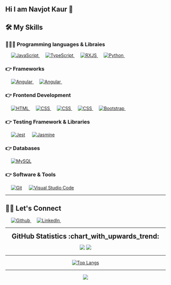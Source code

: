 ## Hi I am Navjot Kaur 👋


## 🛠️ My Skills

### 🧑🏼‍🏭 Programming languages & Libraies

<p align="left"> 
  &emsp;
  <a href="https://developer.mozilla.org/en-US/docs/Web/JavaScript" target="_blank"> 
     <img alt="JavaScript" src="https://img.shields.io/badge/JavaScript%20-%23F7DF1E.svg?logo=javascript&logoColor=black">
   </a>
   &emsp;
   <a href="https://www.typescriptlang.org" target="_blank"> 
     <img alt="TypeScript" src="https://img.shields.io/badge/Typescript%20-%23007ACC.svg?logo=typescript&logoColor=white">
   </a>
  &emsp;
  <a href="https://rxjs.dev/" target="_blank"> 
     <img alt="RXJS" src="https://img.shields.io/badge/Rxjs%20-%23B7178C.svg?logo=reactivex&logoColor=white">
   </a>
  &emsp;
   <a href="https://www.python.org" target="_blank">
    <img alt="Python" src="https://img.shields.io/badge/Python%20-%2314354C.svg?logo=python&logoColor=white">
  </a>
&emsp; 
</p>

### 👉 Frameworks
<p align="left">
&emsp;
   <a href="https://angular.io/" target="_blank">
    <img alt="Angular" src="https://img.shields.io/badge/Angular%20-%23DD0031.svg?logo=angular&logoColor=white">
  </a>
  &emsp;
   <a href="https://angular.io/" target="_blank">
    <img alt="Angular" src="https://img.shields.io/badge/Angular.js%20-%23DD0031.svg?logo=angular&logoColor=white">
  </a>
  &emsp;
</p>

### 👉 Frontend Development

<p align="left"> 
  &emsp; 
  <a href="https://www.w3.org/html/" target="_blank"> 
   <img alt="HTML" src="https://img.shields.io/badge/HTML5%20-%23E34F26.svg?logo=html5&logoColor=white">
  </a>   
  &emsp;
  <a href="https://www.w3schools.com/css/" target="_blank">
    <img alt="CSS" src="https://img.shields.io/badge/CSS%20-%231572B6.svg?logo=css3&logoColor=white">
  </a>
  &emsp;
  <a href="https://www.w3schools.com/sass/" target="_blank">
    <img alt="CSS" src="https://img.shields.io/badge/SASS-FF3366.svg?logo=sass&logoColor=white">
  </a>
   &emsp;
  <a href="https://material.angular.io/" target="_blank">
    <img alt="CSS" src="https://img.shields.io/badge/-Angular%20Material-757575?style=flat&logo=angular&logoColor=white">
  </a>
   &emsp;
  <a href="https://getbootstrap.com" target="_blank"> 
    <img alt="Bootstrap" src="https://img.shields.io/badge/Bootstrap-%23563D7C.svg?style=flat&logo=bootstrap&logoColor=white"/>
  </a>
&emsp; 
</p>

### 👉 Testing Framework & Libraries

<p align="left">
  &emsp;
    <a href="https://jestjs.io/"><img alt="Jest" src="https://img.shields.io/badge/Jest%20-%23C21325.svg?logo=jest&logoColor=white"></a>
 &emsp;
 <a href="https://jestjs.io/"><img alt="Jasmine" src="https://img.shields.io/badge/Jasmine%20-%238A4182.svg?logo=jasmine&logoColor=white"></a>
 &emsp;
</p>

### 👉 Databases

<p align="left">
  &emsp;
    <a href="https://www.mysql.com/"><img alt="MySQL" src="https://img.shields.io/badge/MySQL-00000F?style=flat&logo=mysql&logoColor=white"></a>
 &emsp; 
</p>

### 👉 Software & Tools

<p>
  &emsp;
    <a href="#"><img alt="Git" src="https://img.shields.io/badge/Git%20-%23F05033.svg?logo=git&logoColor=white"></a>
&emsp;
    <a href="#"><img alt="Visual Studio Code" src="https://img.shields.io/badge/Visual%20Studio%20Code-0078d7.svg?logo=visual-studio-code&logoColor=white"></a>
 &emsp; 
</p>

---

## 🙋‍♀️ Let's Connect

<div>
&emsp;
  <a href="https://github.com/NavjotKaurSandhu" target="_blank">
    <img alt="Github" src="https://img.shields.io/badge/GitHub%20-%23100000.svg?logo=GitHub&logoColor=white" />
  </a>
  &emsp;
  <a href="https://www.linkedin.com/in/navjot-kaur-779a7352/" target="_blank">
    <img alt="LinkedIn" src="https://img.shields.io/badge/LinkedIn%20-%230077B5.svg?logo=LinkedIn&logoColor=white" />
  </a>
  &emsp;
</div>

---

<div align="center">

<h2 style="margin: 5px 10px;">GitHub Statistics :chart_with_upwards_trend:</h2> 

[![](https://github-readme-stats.vercel.app/api?username=NavjotKaurSandhu&show_icons=true&theme=tokyonight&hide_border=true&locale=en)](https://github.com/NavjotKaurSandhu)
[![](https://github-readme-streak-stats.herokuapp.com/?user=NavjotKaurSandhu&theme=tokyonight&hide_border=true)](https://github.com/NavjotKaurSandhu)

</div>

---

<div align="center">

[![Top Langs](https://github-readme-stats.vercel.app/api/top-langs/?username=NavjotKaurSandhu&layout=compact&theme=tokyonight)](https://github.com/NavjotKaurSandhu)

</div>

---

<div align="center">

[![](https://komarev.com/ghpvc/?username=NavjotKaurSandhu&style=flat-square)](https://github.com/NavjotKaurSandhu)

</div>
